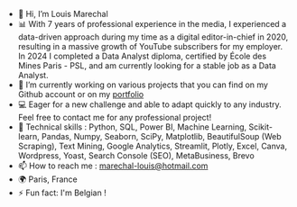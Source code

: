 - 👋 Hi, I’m Louis Marechal
- 📊 With 7 years of professional experience in the media, I experienced a data-driven approach during my time as a digital editor-in-chief in 2020, resulting in a massive growth of YouTube subscribers for my employer.
<br />In 2024 I completed a Data Analyst diploma, certified by École des Mines Paris - PSL, and am currently looking for a stable job as a Data Analyst.
- 👀 I’m currently working on various projects that you can find on my Github account or on my <a href="https://louis-marechal.github.io" target="_blank">portfolio</a>
- 💻 Eager for a new challenge and able to adapt quickly to any industry. Feel free to contact me for any professional project!
- 🔧 Technical skills : Python, SQL, Power BI, Machine Learning, Scikit-learn, Pandas, Numpy, Seaborn, SciPy, Matplotlib, BeautifulSoup (Web Scraping), Text Mining, Google Analytics, Streamlit, Plotly, Excel, Canva, Wordpress, Yoast, Search Console (SEO), MetaBusiness, Brevo
- 📫 How to reach me : [marechal-louis@hotmail.com](mailto:marechal-louis@hotmail.com)
- 🌍 Paris, France
- ⚡ Fun fact: I'm Belgian !

<!---
louis-marechal/louis-marechal is a ✨ special ✨ repository because its `README.md` (this file) appears on your GitHub profile.
You can click the Preview link to take a look at your changes.
--->
